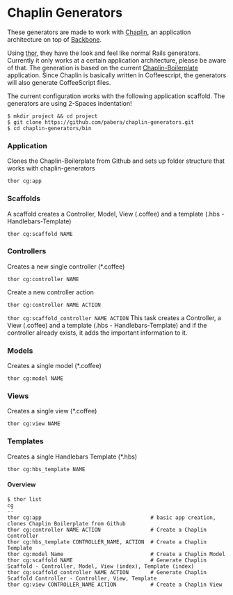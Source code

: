Chaplin Generators
==================

These generators are made to work with [Chaplin](https://github.com/chaplinjs/chaplin), an application architecture on top of [Backbone](https://github.com/documentcloud/backbone). 

Using [thor](https://github.com/wycats/thor), they have the look and feel like normal Rails generators. Currently it only works at a certain application architecture, please be aware of that. The generation is based on the current [Chaplin-Boilerplate](https://github.com/chaplinjs/chaplin-boilerplate) application. Since Chaplin is basically written in Coffeescript, the generators will also generate CoffeeScript files.

The current configuration works with the following application scaffold. The generators are using 2-Spaces indentation!

```
$ mkdir project && cd project
$ git clone https://github.com/pabera/chaplin-generators.git
$ cd chaplin-generators/bin
```

### Application
Clones the Chaplin-Boilerplate from Github and sets up folder structure that works with chaplin-generators

`thor cg:app`

### Scaffolds
A scaffold creates a Controller, Model, View (.coffee) and a template (.hbs - Handlebars-Template)

`thor cg:scaffold NAME`

### Controllers
Creates a new single controller (*.coffee)

`thor cg:controller NAME`

Create a new controller action

`thor cg:controller NAME ACTION`

`thor cg:scaffold_controller NAME ACTION`
This task creates a Controller, a View (.coffee) and a template (.hbs - Handlebars-Template) and if the controller already exists, it adds the important information to it.

### Models
Creates a single model (*.coffee)

`thor cg:model NAME`


### Views
Creates a single view (*.coffee)

`thor cg:view NAME`


### Templates
Creates a single Handlebars Template (*.hbs)

`thor cg:hbs_template NAME`


#### Overview
```
$ thor list
cg
--
thor cg:app                                   # basic app creation, clones Chaplin Boilerplate from Github
thor cg:controller NAME ACTION                # Create a Chaplin Controller
thor cg:hbs_template CONTROLLER_NAME, ACTION  # Create a Chaplin Template
thor cg:model Name                            # Create a Chaplin Model
thor cg:scaffold NAME                         # Generate Chaplin Scaffold - Controller, Model, View (index), Template (index)
thor cg:scaffold_controller NAME ACTION       # Generate Chaplin Scaffold Controller - Controller, View, Template
thor cg:view CONTROLLER_NAME ACTION           # Create a Chaplin View
```